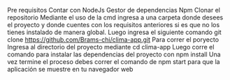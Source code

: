 Pre requisitos
	Contar con NodeJs
	Gestor de dependencias Npm
Clonar el repositorio 
	Mediante el uso de la cmd ingresa a una carpeta donde desees el proyecto y donde cuentes con los requisitos anteriores si es que no los tienes instalado de manera global.
	Luego ingresa el siguiente comando git clone https://github.com/Brams-chi/clima-app.git
Para correr el poryecto 
	Ingresa al directorio del proyecto mediante cd clima-app
	Luego corre el comando para instalar las dependencias del proyecto con npm install
	Una vez termine el proceso debes correr el comando de npm start para que la aplicación se muestre en tu navegador web
